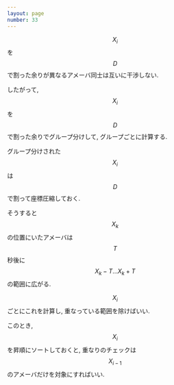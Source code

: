 ```yaml
---
layout: page
number: 33
---
```

$$ X_i $$ を $$ D $$ で割った余りが異なるアメーバ同士は互いに干渉しない.

したがって, $$ X_i $$ を $$ D $$ で割った余りでグループ分けして, グループごとに計算する.

グループ分けされた $$ X_i $$ は $$ D $$ で割って座標圧縮しておく.

そうすると $$ X_k $$ の位置にいたアメーバは $$ T $$ 秒後に $$ X_k-T \dots X_k+T $$ の範囲に広がる.

$$ X_i $$ ごとにこれを計算し, 重なっている範囲を除けばいい.

このとき, $$ X_i $$ を昇順にソートしておくと, 重なりのチェックは $$ X_{i-1} $$ のアメーバだけを対象にすればいい.
